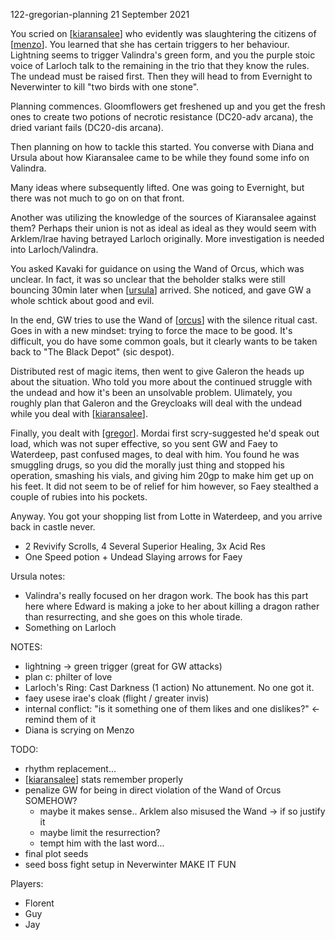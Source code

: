 122-gregorian-planning
21 September 2021

You scried on [[kiaransalee]] who evidently was slaughtering the citizens of [[menzo]]. You learned that she has certain triggers to her behaviour. Lightning seems to trigger Valindra's green form, and you the purple stoic voice of Larloch talk to the remaining in the trio that they know the rules. The undead must be raised first. Then they will head to from Evernight to Neverwinter to kill "two birds with one stone".

Planning commences. Gloomflowers get freshened up and you get the fresh ones to create two potions of necrotic resistance (DC20-adv arcana), the dried variant fails (DC20-dis arcana).

Then planning on how to tackle this started. You converse with Diana and Ursula about how Kiaransalee came to be while they found some info on Valindra.

Many ideas where subsequently lifted. One was going to Evernight, but there was not much to go on on that front.

Another was utilizing the knowledge of the sources of Kiaransalee against them? Perhaps their union is not as ideal as ideal as they would seem with Arklem/Irae having betrayed Larloch originally. More investigation is needed into Larloch/Valindra.

You asked Kavaki for guidance on using the Wand of Orcus, which was unclear. In fact, it was so unclear that the beholder stalks were still bouncing 30min later when [[ursula]] arrived. She noticed, and gave GW a whole schtick about good and evil.

In the end, GW tries to use the Wand of [[orcus]] with the silence ritual cast. Goes in with a new mindset: trying to force the mace to be good. It's difficult, you do have some common goals, but it clearly wants to be taken back to "The Black Depot" (sic despot).

Distributed rest of magic items, then went to give Galeron the heads up about the situation. Who told you more about the continued struggle with the undead and how it's been an unsolvable problem. Ulimately, you roughly plan that Galeron and the Greycloaks will deal with the undead while you deal with [[kiaransalee]].

Finally, you dealt with [[gregor]]. Mordai first scry-suggested he'd speak out load, which was not super effective, so you sent GW and Faey to Waterdeep, past confused mages, to deal with him. You found he was smuggling drugs, so you did the morally just thing and stopped his operation, smashing his vials, and giving him 20gp to make him get up on his feet. It did not seem to be of relief for him however, so Faey stealthed a couple of rubies into his pockets.

Anyway. You got your shopping list from Lotte in Waterdeep, and you arrive back in castle never.

- 2 Revivify Scrolls, 4 Several Superior Healing, 3x Acid Res
- One Speed potion + Undead Slaying arrows for Faey

Ursula notes:
- Valindra's really focused on her dragon work. The book has this part here where Edward is making a joke to her about killing a dragon rather than resurrecting, and she goes on this whole tirade.
- Something on Larloch

NOTES:
- lightning -> green trigger (great for GW attacks)
- plan c: philter of love
- Larloch's Ring: Cast Darkness (1 action) No attunement. No one got it.
- faey usese irae's cloak (flight / greater invis)
- internal conflict: "is it something one of them likes and one dislikes?" <- remind them of it
- Diana is scrying on Menzo

TODO:
- rhythm replacement...
- [[kiaransalee]] stats remember properly
- penalize GW for being in direct violation of the Wand of Orcus SOMEHOW?
  * maybe it makes sense.. Arklem also misused the Wand -> if so justify it
  * maybe limit the resurrection?
  * tempt him with the last word...
- final plot seeds
- seed boss fight setup in Neverwinter MAKE IT FUN


Players:
- Florent
- Guy
- Jay

[//begin]: # "Autogenerated link references for markdown compatibility"
[kiaransalee]: ../deities/kiaransalee "Kiaransalee"
[menzo]: ../underdark/menzo "Menzoberranzan"
[ursula]: ../npcs/ursula "Ursula"
[orcus]: ../deities/orcus "Orcus"
[gregor]: ../npcs/gregor "Gregor"
[//end]: # "Autogenerated link references"

